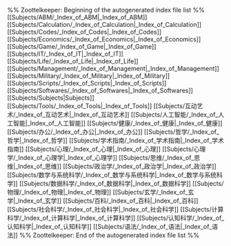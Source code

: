 %% Zoottelkeeper: Beginning of the autogenerated index file list  %%
 [[Subjects/ABM/_Index_of_ABM|_Index_of_ABM]]
 [[Subjects/Calculation/_Index_of_Calculation|_Index_of_Calculation]]
 [[Subjects/Codes/_Index_of_Codes|_Index_of_Codes]]
 [[Subjects/Economics/_Index_of_Economics|_Index_of_Economics]]
 [[Subjects/Game/_Index_of_Game|_Index_of_Game]]
 [[Subjects/IT/_Index_of_IT|_Index_of_IT]]
 [[Subjects/Life/_Index_of_Life|_Index_of_Life]]
 [[Subjects/Management/_Index_of_Management|_Index_of_Management]]
 [[Subjects/Military/_Index_of_Military|_Index_of_Military]]
 [[Subjects/Scripts/_Index_of_Scripts|_Index_of_Scripts]]
 [[Subjects/Softwares/_Index_of_Softwares|_Index_of_Softwares]]
 [[Subjects/Subjects|Subjects]]
 [[Subjects/Tools/_Index_of_Tools|_Index_of_Tools]]
 [[Subjects/互动艺术/_Index_of_互动艺术|_Index_of_互动艺术]]
 [[Subjects/人工智能/_Index_of_人工智能|_Index_of_人工智能]]
 [[Subjects/健康/_Index_of_健康|_Index_of_健康]]
 [[Subjects/办公/_Index_of_办公|_Index_of_办公]]
 [[Subjects/哲学/_Index_of_哲学|_Index_of_哲学]]
 [[Subjects/学术指南/_Index_of_学术指南|_Index_of_学术指南]]
 [[Subjects/心理/_Index_of_心理|_Index_of_心理]]
 [[Subjects/心理学/_Index_of_心理学|_Index_of_心理学]]
 [[Subjects/思维/_Index_of_思维|_Index_of_思维]]
 [[Subjects/政治学/_Index_of_政治学|_Index_of_政治学]]
 [[Subjects/数学与系统科学/_Index_of_数学与系统科学|_Index_of_数学与系统科学]]
 [[Subjects/数据科学/_Index_of_数据科学|_Index_of_数据科学]]
 [[Subjects/物理/_Index_of_物理|_Index_of_物理]]
 [[Subjects/玄学/_Index_of_玄学|_Index_of_玄学]]
 [[Subjects/百科/_Index_of_百科|_Index_of_百科]]
 [[Subjects/社会科学/_Index_of_社会科学|_Index_of_社会科学]]
 [[Subjects/计算科学/_Index_of_计算科学|_Index_of_计算科学]]
 [[Subjects/认知科学/_Index_of_认知科学|_Index_of_认知科学]]
 [[Subjects/语法/_Index_of_语法|_Index_of_语法]]
%% Zoottelkeeper: End of the autogenerated index file list  %%
